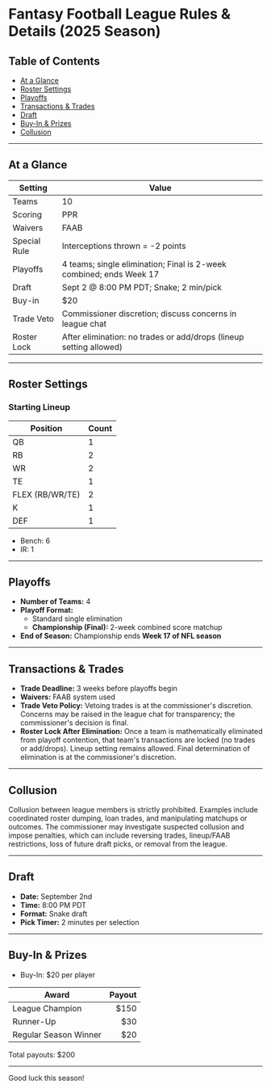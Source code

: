 # Fantasy Football League Rules & Details (2025 Season)

## Table of Contents

- [At a Glance](#at-a-glance)
- [Roster Settings](#roster-settings)
- [Playoffs](#playoffs)
- [Transactions & Trades](#transactions--trades)
- [Draft](#draft)
- [Buy-In & Prizes](#buy-in--prizes)
- [Collusion](#collusion)

---

## At a Glance

| Setting      | Value                                                               |
| ------------ | ------------------------------------------------------------------- |
| Teams        | 10                                                                  |
| Scoring      | PPR                                                                 |
| Waivers      | FAAB                                                                |
| Special Rule | Interceptions thrown = -2 points                                    |
| Playoffs     | 4 teams; single elimination; Final is 2-week combined; ends Week 17 |
| Draft        | Sept 2 @ 8:00 PM PDT; Snake; 2 min/pick                             |
| Buy-in       | $20                                                                 |
| Trade Veto   | Commissioner discretion; discuss concerns in league chat            |
| Roster Lock  | After elimination: no trades or add/drops (lineup setting allowed)  |

---

## Roster Settings

### Starting Lineup

| Position        | Count |
| --------------- | ----- |
| QB              | 1     |
| RB              | 2     |
| WR              | 2     |
| TE              | 1     |
| FLEX (RB/WR/TE) | 2     |
| K               | 1     |
| DEF             | 1     |

- Bench: 6
- IR: 1

---

## Playoffs

- **Number of Teams:** 4
- **Playoff Format:**
  - Standard single elimination
  - **Championship (Final):** 2-week combined score matchup
- **End of Season:** Championship ends **Week 17 of NFL season**

---

## Transactions & Trades

- **Trade Deadline:** 3 weeks before playoffs begin
- **Waivers:** FAAB system used
- **Trade Veto Policy:** Vetoing trades is at the commissioner's discretion. Concerns may be raised in the league chat for transparency; the commissioner's decision is final.
- **Roster Lock After Elimination:** Once a team is mathematically eliminated from playoff contention, that team's transactions are locked (no trades or add/drops). Lineup setting remains allowed. Final determination of elimination is at the commissioner's discretion.

---

## Collusion

Collusion between league members is strictly prohibited. Examples include coordinated roster dumping, loan trades, and manipulating matchups or outcomes. The commissioner may investigate suspected collusion and impose penalties, which can include reversing trades, lineup/FAAB restrictions, loss of future draft picks, or removal from the league.

---

## Draft

- **Date:** September 2nd
- **Time:** 8:00 PM PDT
- **Format:** Snake draft
- **Pick Timer:** 2 minutes per selection

---

## Buy-In & Prizes

- Buy-In: $20 per player

| Award                 | Payout |
| --------------------- | -----: |
| League Champion       |   $150 |
| Runner-Up             |    $30 |
| Regular Season Winner |    $20 |

Total payouts: $200

---

Good luck this season!
